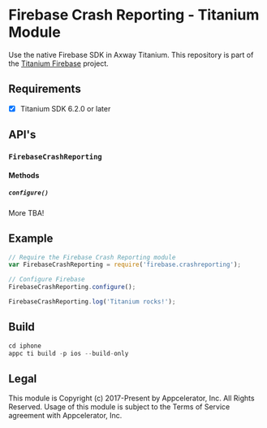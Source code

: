 # Firebase Crash Reporting - Titanium Module
Use the native Firebase SDK in Axway Titanium. This repository is part of the [Titanium Firebase](https://github.com/hansemannn/titanium-firebase) project.

## Requirements
- [x] Titanium SDK 6.2.0 or later

## API's

### `FirebaseCrashReporting`

#### Methods

##### `configure()`

More TBA!

## Example
```js
// Require the Firebase Crash Reporting module
var FirebaseCrashReporting = require('firebase.crashreporting');

// Configure Firebase
FirebaseCrashReporting.configure();

FirebaseCrashReporting.log('Titanium rocks!');
```

## Build
```js
cd iphone
appc ti build -p ios --build-only
```

## Legal

This module is Copyright (c) 2017-Present by Appcelerator, Inc. All Rights Reserved. 
Usage of this module is subject to the Terms of Service agreement with Appcelerator, Inc.  
